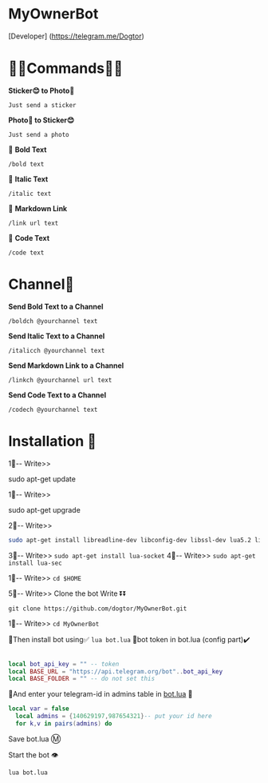 # MyOwnerBot

[Developer] (https://telegram.me/Dogtor)

# 🔹🔹Commands🔹🔹

 **Sticker😊 to Photo🌄**

`Just send a sticker`

 **Photo🌄 to Sticker😊**

`Just send a photo`

 🔰 **Bold Text**

`/bold text`

 🔰 **Italic Text**

`/italic text`

 🔰 **Markdown Link**

`/link url text`

 🔰 **Code Text**

`/code text`

# Channel📣

 **Send Bold Text to a Channel**

`/boldch @yourchannel text`

 **Send Italic Text to a Channel**

`/italicch @yourchannel text`

 **Send Markdown Link to a Channel**

`/linkch @yourchannel url text`

**Send Code Text to a Channel**

`/codech @yourchannel text`

# Installation 🔌

1⃣-- Write>>

sudo apt-get update

1⃣-- Write>>

sudo apt-get upgrade

2⃣-- Write>>

```bash
sudo apt-get install libreadline-dev libconfig-dev libssl-dev lua5.2 liblua5.2-dev libevent-dev make unzip git redis-server g++ libjansson-dev libpython-dev expat libexpat1-dev
```
3⃣-- Write>>
`sudo apt-get install lua-socket` 
4⃣-- Write>>
`sudo apt-get install lua-sec`

1⃣-- Write>>
`cd $HOME`

5⃣-- Write>> Clone the bot Write ⏬⏬
```
git clone https://github.com/dogtor/MyOwnerBot.git
```

1⃣-- Write>>
`cd MyOwnerBot`

🚸Then install bot using✅
`lua bot.lua`
👮bot token in bot.lua (config part)✔️

```lua

local bot_api_key = "" -- token
local BASE_URL = "https://api.telegram.org/bot"..bot_api_key
local BASE_FOLDER = "" -- do not set this
```
🔰And enter your telegram-id in admins table in [bot.lua](https://github.com/Imandaneshi/file-manager-bot/blob/master/bot.lua#L19) 💠

```lua
local var = false
  local admins = {140629197,987654321}-- put your id here
  for k,v in pairs(admins) do

```
Save bot.lua Ⓜ️

Start the bot 👁

`lua bot.lua`

